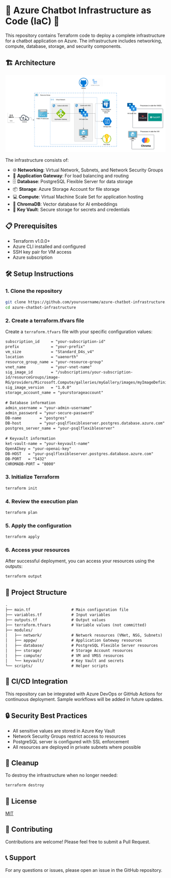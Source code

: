 # 🚀 Azure Chatbot Infrastructure as Code (IaC) 🚀

This repository contains Terraform code to deploy a complete infrastructure for a chatbot application on Azure. The infrastructure includes networking, compute, database, storage, and security components.

## 🏗️ Architecture

![Azure Architecture](stage6.5-terraform.png)

The infrastructure consists of:

- 🌐 **Networking**: Virtual Network, Subnets, and Network Security Groups
- 🔄 **Application Gateway**: For load balancing and routing
- 🗄️ **Database**: PostgreSQL Flexible Server for data storage
- 📦 **Storage**: Azure Storage Account for file storage
- 💻 **Compute**: Virtual Machine Scale Set for application hosting
- 🧠 **ChromaDB**: Vector database for AI embeddings
- 🔐 **Key Vault**: Secure storage for secrets and credentials

## 📋 Prerequisites

- Terraform v1.0.0+
- Azure CLI installed and configured
- SSH key pair for VM access
- Azure subscription

## 🛠️ Setup Instructions

### 1. Clone the repository

```bash
git clone https://github.com/yourusername/azure-chatbot-infrastructure.git
cd azure-chatbot-infrastructure
```

### 2. Create a terraform.tfvars file

Create a `terraform.tfvars` file with your specific configuration values:

```hcl
subscription_id     = "your-subscription-id"
prefix              = "your-prefix"
vm_size             = "Standard_D4s_v4"
location            = "uaenorth"
resource_group_name = "your-resource-group"
vnet_name           = "your-vnet-name"
sig_image_id        = "/subscriptions/your-subscription-id/resourceGroups/image-RG/providers/Microsoft.Compute/galleries/myGallery/images/myImageDefinintion/versions/1.0.0"
sig_image_version   = "1.0.0"
storage_account_name = "yourstorageaccount"

# Database information
admin_username = "your-admin-username"
admin_password = "your-secure-password"
DB-name        = "postgres"
DB-host        = "your-psqlflexibleserver.postgres.database.azure.com"
postgres_server_name = "your-psqlflexibleserver"

# Keyvault information
ket-vault-name = "your-keyvault-name"
OpenAIkey = "your-openai-key"
DB-HOST   = "your-psqlflexibleserver.postgres.database.azure.com"
DB-PORT   = "5432"
CHROMADB-PORT = "8000"
```

### 3. Initialize Terraform

```bash
terraform init
```

### 4. Review the execution plan

```bash
terraform plan
```

### 5. Apply the configuration

```bash
terraform apply
```

### 6. Access your resources

After successful deployment, you can access your resources using the outputs:

```bash
terraform output
```

## 📁 Project Structure

```
.
├── main.tf                  # Main configuration file
├── variables.tf             # Input variables
├── outputs.tf               # Output values
├── terraform.tfvars         # Variable values (not committed)
├── modules/
│   ├── network/             # Network resources (VNet, NSG, Subnets)
│   ├── appgw/               # Application Gateway resources
│   ├── database/            # PostgreSQL Flexible Server resources
│   ├── storage/             # Storage Account resources
│   ├── compute/             # VM and VMSS resources
│   └── keyvault/            # Key Vault and secrets
└── scripts/                 # Helper scripts
```

## 🔄 CI/CD Integration

This repository can be integrated with Azure DevOps or GitHub Actions for continuous deployment. Sample workflows will be added in future updates.

## 🔒 Security Best Practices

- All sensitive values are stored in Azure Key Vault
- Network Security Groups restrict access to resources
- PostgreSQL server is configured with SSL enforcement
- All resources are deployed in private subnets where possible

## 🧹 Cleanup

To destroy the infrastructure when no longer needed:

```bash
terraform destroy
```

## 📝 License

[MIT](LICENSE)

## 🤝 Contributing

Contributions are welcome! Please feel free to submit a Pull Request.

## 📞 Support

For any questions or issues, please open an issue in the GitHub repository.

